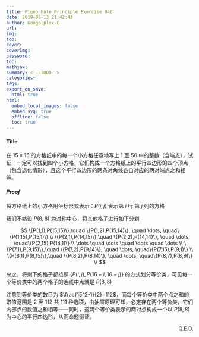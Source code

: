 ```yaml
---
title: Pigeonhole Principle Exercise 048
date: 2019-08-13 21:42:43
author: Googolplex-C
url: 
img: 
top: 
cover: 
coverImg: 
password: 
toc: 
mathjax: 
summary: <!--TODO-->
categories: 
tags:
export_on_save:
  html: true
html:
  embed_local_images: false
  embed_svg: true
  offline: false
  toc: true
---
```


#### Title
在 $15 \times 15$ 的方格纸中的每一个小方格任意地写上 $1$ 至 $56$ 中的整数（含端点），试证：一定可以找到四个小方格，它们构成一个方格纸上的平行四边形的四个顶点（包含退化情形），且这个平行四边形的两条对角线各自对应的两对端点之和相等。

#### *Proof*

将方格纸上的小方格用坐标形式表示：$P(i,j)$ 表示第 $i$ 行 第 $j$ 列的方格

我们不妨设 $P(8,8)$ 为对称中心，将其他格子进行如下分划

$$
\{P(1,1),P(15,15)\},\quad \{P(1,2),P(15,14)\}, \quad \dots, \quad\{P(1,15),P(15,1)\}    \\
\{P(2,1),P(14,15)\},\quad \{P(2,2),P(14,14)\}, \quad \dots, \quad\{P(2,15),P(14,1)\}    \\
\dots \quad \dots \quad \dots \quad \dots \\
\{P(7,1),P(9,15)\},\quad \{P(7,2),P(9,14)\}, \quad \dots, \quad\{P(7,15),P(9,1)\}   \\
\{P(8,1),P(8,15)\},\quad \{P(8,2),P(8,14)\}, \quad \dots, \quad\{P(8,7),P(8,9)\}    \\
$$

总之，将剩下的格子都按照 $\{P(i,j),P(16-i,16-j)\}$ 的方式划分等价类，可见每一个等价类中的两个格子的连线中点就是 $P(8,8)$

注意到等价类的数目为 $\frac{15^2-1}{2}=112$，而每个等价类中两个点之和的取值范围是 $2$ 至 $112$ 共 $111$ 种选项，由抽屉原理可知，必定存在两个等价类，它们内部点的数值之和相等——同时，这两个等价类表示的两对点构成一个以 $P(8,8)$ 为中心的平行四边形，从而命题得证。

<p align="right">Q.E.D.</p>


